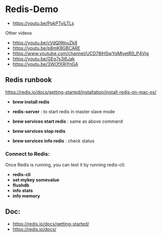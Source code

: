 # Redis-Demo
* https://youtu.be/PpkPTviLTLs

Other videos
* https://youtu.be/cVdQIWpuZk8
* https://youtu.be/p8mK8GBCARE
* https://www.youtube.com/channel/UCD78lHSwYqMlyetR0_P4Vig
* https://youtu.be/GEg7s3i6Jak
* https://youtu.be/3WOfXRjYnGA


## Redis runbook

https://redis.io/docs/getting-started/installation/install-redis-on-mac-os/ 

* **brew install redis** 
* **redis-server** : to start redis in master slave mode

* **brew services start redis** : same as above command
* **brew services stop redis** 
* **brew services info redis** : check status


### Connect to Redis:
Once Redis is running, you can test it by running redis-cli:
* **redis-cli**
* **set mykey somevalue**
* **flushdb**
* **info stats**
* **info memory**

## Doc:
* https://redis.io/docs/getting-started/ 
* https://redis.io/docs/ 

